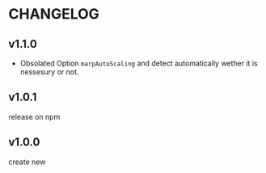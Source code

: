 # CHANGELOG

## v1.1.0

* Obsolated Option `marpAutoScaling` and detect automatically wether it is nessesury or not.

## v1.0.1

release on npm

## v1.0.0

create new
